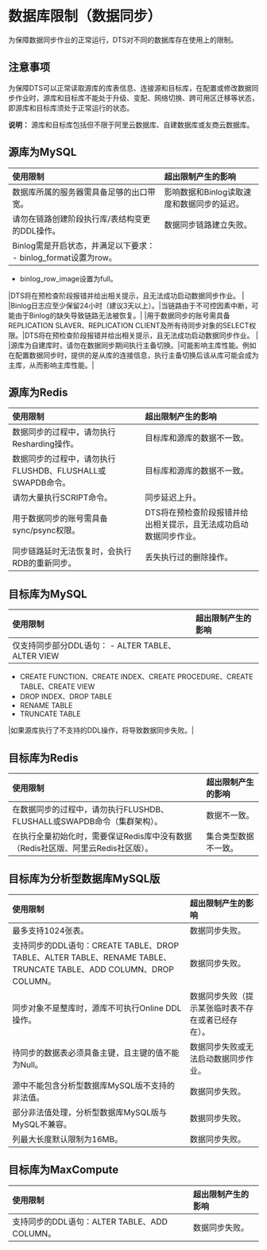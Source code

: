 # 数据库限制（数据同步）

为保障数据同步作业的正常运行，DTS对不同的数据库存在使用上的限制。

## 注意事项

为保障DTS可以正常读取源库的库表信息、连接源和目标库，在配置或修改数据同步作业时，源库和目标库不能处于升级、变配、网络切换、跨可用区迁移等状态，即源库和目标库须处于正常运行的状态。

**说明：** 源库和目标库包括但不限于阿里云数据库、自建数据库或友商云数据库。

## 源库为MySQL

|使用限制|超出限制产生的影响|
|:---|:--------|
|数据库所属的服务器需具备足够的出口带宽。|影响数据和Binlog读取速度和数据同步的延迟。|
|请勿在链路创建阶段执行库/表结构变更的DDL操作。|数据同步链路建立失败。|
|Binlog需是开启状态，并满足以下要求： -   binlog\_format设置为row。
-   binlog\_row\_image设置为full。

|DTS将在预检查阶段报错并给出相关提示，且无法成功启动数据同步作业。 |
|Binlog日志应至少保留24小时（建议3天以上）。|当链路由于不可控因素中断，可能由于Binlog的缺失导致链路无法被恢复。|
|用于数据同步的账号需具备REPLICATION SLAVER、REPLICATION CLIENT及所有待同步对象的SELECT权限。|DTS将在预检查阶段报错并给出相关提示，且无法成功启动数据同步作业。 |
|源库为自建库时，请勿在数据同步期间执行主备切换。|可能影响主库性能。例如在配置数据同步时，提供的是从库的连接信息，执行主备切换后该从库可能会成为主库，从而影响主库性能。|

## 源库为Redis

|使用限制|超出限制产生的影响|
|:---|:--------|
|数据同步的过程中，请勿执行Resharding操作。|目标库和源库的数据不一致。|
|数据同步的过程中，请勿执行FLUSHDB、FLUSHALL或SWAPDB命令。|目标库和源库的数据不一致。|
|请勿大量执行SCRIPT命令。|同步延迟上升。|
|用于数据同步的账号需具备sync/psync权限。|DTS将在预检查阶段报错并给出相关提示，且无法成功启动数据同步作业。 |
|同步链路延时无法恢复时，会执行RDB的重新同步。|丢失执行过的删除操作。|

## 目标库为MySQL

|使用限制|超出限制产生的影响|
|:---|:--------|
|仅支持同步部分DDL语句： -   ALTER TABLE、ALTER VIEW
-   CREATE FUNCTION、CREATE INDEX、CREATE PROCEDURE、CREATE TABLE、CREATE VIEW
-   DROP INDEX、DROP TABLE
-   RENAME TABLE
-   TRUNCATE TABLE

|如果源库执行了不支持的DDL操作，将导致数据同步失败。|

## 目标库为Redis

|使用限制|超出限制产生的影响|
|:---|:--------|
|在数据同步的过程中，请勿执行FLUSHDB、FLUSHALL或SWAPDB命令（集群架构）。|数据不一致。|
|在执行全量初始化时，需要保证Redis库中没有数据（Redis社区版、阿里云Redis社区版）。|集合类型数据不一致。|

## 目标库为分析型数据库MySQL版

|使用限制|超出限制产生的影响|
|:---|:--------|
|最多支持1024张表。|数据同步失败。|
|支持同步的DDL语句：CREATE TABLE、DROP TABLE、ALTER TABLE、RENAME TABLE、TRUNCATE TABLE、ADD COLUMN、DROP COLUMN。|数据同步失败。|
|同步对象不是整库时，源库不可执行Online DDL操作。|数据同步失败（提示某张临时表不存在或者已经存在）。|
|待同步的数据表必须具备主键，且主键的值不能为Null。|数据同步失败或无法启动数据同步作业。|
|源中不能包含分析型数据库MySQL版不支持的非法值。|数据同步失败。|
|部分非法值处理，分析型数据库MySQL版与MySQL不兼容。|数据同步失败。|
|列最大长度默认限制为16MB。|数据同步失败。|

## 目标库为MaxCompute

|使用限制|超出限制产生的影响|
|:---|:--------|
|支持同步的DDL语句：ALTER TABLE、ADD COLUMN。|数据同步失败。|

